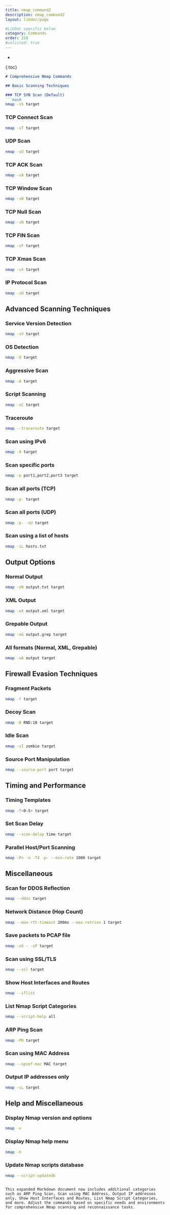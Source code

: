 ```yaml
---
title: nmap_command2
description: nmap_command2
layout: libdoc/page

#LibDoc specific below
category: Commands
order: 218
#unlisted: true
---
```

* 
{:toc}

```markdown
# Comprehensive Nmap Commands

## Basic Scanning Techniques

### TCP SYN Scan (Default)
```bash
nmap -sS target
```

### TCP Connect Scan
```bash
nmap -sT target
```

### UDP Scan
```bash
nmap -sU target
```

### TCP ACK Scan
```bash
nmap -sA target
```

### TCP Window Scan
```bash
nmap -sW target
```

### TCP Null Scan
```bash
nmap -sN target
```

### TCP FIN Scan
```bash
nmap -sF target
```

### TCP Xmas Scan
```bash
nmap -sX target
```

### IP Protocol Scan
```bash
nmap -sO target
```

## Advanced Scanning Techniques

### Service Version Detection
```bash
nmap -sV target
```

### OS Detection
```bash
nmap -O target
```

### Aggressive Scan
```bash
nmap -A target
```

### Script Scanning
```bash
nmap -sC target
```

### Traceroute
```bash
nmap --traceroute target
```

### Scan using IPv6
```bash
nmap -6 target
```

### Scan specific ports
```bash
nmap -p port1,port2,port3 target
```

### Scan all ports (TCP)
```bash
nmap -p- target
```

### Scan all ports (UDP)
```bash
nmap -p- -sU target
```

### Scan using a list of hosts
```bash
nmap -iL hosts.txt
```

## Output Options

### Normal Output
```bash
nmap -oN output.txt target
```

### XML Output
```bash
nmap -oX output.xml target
```

### Grepable Output
```bash
nmap -oG output.grep target
```

### All formats (Normal, XML, Grepable)
```bash
nmap -oA output target
```

## Firewall Evasion Techniques

### Fragment Packets
```bash
nmap -f target
```

### Decoy Scan
```bash
nmap -D RND:10 target
```

### Idle Scan
```bash
nmap -sI zombie target
```

### Source Port Manipulation
```bash
nmap --source-port port target
```

## Timing and Performance

### Timing Templates
```bash
nmap -T<0-5> target
```

### Set Scan Delay
```bash
nmap --scan-delay time target
```

### Parallel Host/Port Scanning
```bash
nmap -Pn -n -T4 -p- --min-rate 1000 target
```

## Miscellaneous

### Scan for DDOS Reflection
```bash
nmap --ddos target
```

### Network Distance (Hop Count)
```bash
nmap --max-rtt-timeout 200ms --max-retries 1 target
```

### Save packets to PCAP file
```bash
nmap -oX - -sP target
```

### Scan using SSL/TLS
```bash
nmap --ssl target
```

### Show Host Interfaces and Routes
```bash
nmap --iflist
```

### List Nmap Script Categories
```bash
nmap --script-help all
```

### ARP Ping Scan
```bash
nmap -PR target
```

### Scan using MAC Address
```bash
nmap --spoof-mac MAC target
```

### Output IP addresses only
```bash
nmap -sL target
```

## Help and Miscellaneous

### Display Nmap version and options
```bash
nmap -v
```

### Display Nmap help menu
```bash
nmap -h
```

### Update Nmap scripts database
```bash
nmap --script-updatedb
```

```

This expanded Markdown document now includes additional categories such as ARP Ping Scan, Scan using MAC Address, Output IP addresses only, Show Host Interfaces and Routes, List Nmap Script Categories, and more. Adjust the commands based on specific needs and environments for comprehensive Nmap scanning and reconnaissance tasks.
